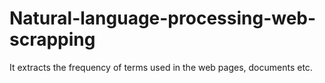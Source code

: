 # Natural-language-processing-web-scrapping
It extracts the frequency of terms used in the web pages, documents etc.
